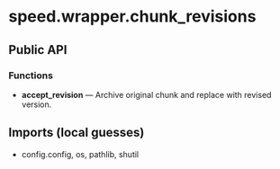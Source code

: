 # speed.wrapper.chunk_revisions

## Public API


### Functions
- **accept_revision** — Archive original chunk and replace with revised version.

## Imports (local guesses)
- config.config, os, pathlib, shutil